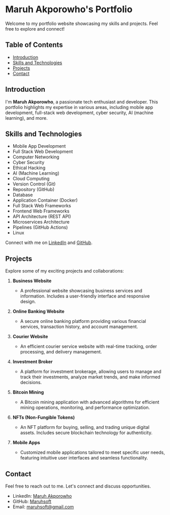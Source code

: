 # Maruh Akporowho's Portfolio

Welcome to my portfolio website showcasing my skills and projects. Feel free to explore and connect!

## Table of Contents
- [Introduction](#introduction)
- [Skills and Technologies](#skills-and-technologies)
- [Projects](#projects)
- [Contact](#contact)

## Introduction
I'm **Maruh Akporowho**, a passionate tech enthusiast and developer. This portfolio highlights my expertise in various areas, including mobile app development, full-stack web development, cyber security, AI (machine learning), and more.

## Skills and Technologies
- Mobile App Development
- Full Stack Web Development
- Computer Networking
- Cyber Security
- Ethical Hacking
- AI (Machine Learning)
- Cloud Computing
- Version Control (Git)
- Repository (GitHub)
- Database
- Application Container (Docker)
- Full Stack Web Frameworks
- Frontend Web Frameworks
- API Architecture (REST API)
- Microservices Architecture
- Pipelines (GitHub Actions)
- Linux

Connect with me on [LinkedIn](https://www.linkedin.com/in/maruh-akporowho-647159124) and [GitHub](https://github.com/Maruhsoft).

## Projects
Explore some of my exciting projects and collaborations:

1. **Business Website**
   - A professional website showcasing business services and information. Includes a user-friendly interface and responsive design.

2. **Online Banking Website**
   - A secure online banking platform providing various financial services, transaction history, and account management.

3. **Courier Website**
   - An efficient courier service website with real-time tracking, order processing, and delivery management.

4. **Investment Broker**
   - A platform for investment brokerage, allowing users to manage and track their investments, analyze market trends, and make informed decisions.

5. **Bitcoin Mining**
   - A Bitcoin mining application with advanced algorithms for efficient mining operations, monitoring, and performance optimization.

6. **NFTs (Non-Fungible Tokens)**
   - An NFT platform for buying, selling, and trading unique digital assets. Includes secure blockchain technology for authenticity.

7. **Mobile Apps**
   - Customized mobile applications tailored to meet specific user needs, featuring intuitive user interfaces and seamless functionality.

## Contact
Feel free to reach out to me. Let's connect and discuss opportunities.

- LinkedIn: [Maruh Akporowho](https://www.linkedin.com/in/maruh-akporowho-647159124)
- GitHub: [Maruhsoft](https://github.com/Maruhsoft)
- Email: maruhsoft@gmail.com
